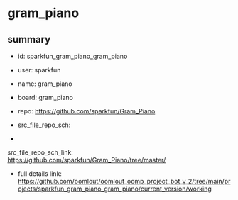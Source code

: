 # gram_piano
 
## summary 
* id: sparkfun_gram_piano_gram_piano
* user: sparkfun
* name: gram_piano
* board: gram_piano
* repo: https://github.com/sparkfun/Gram_Piano



* src_file_repo_sch: 
*
 src_file_repo_sch_link: https://github.com/sparkfun/Gram_Piano/tree/master/
* full details link: https://github.com/oomlout/oomlout_oomp_project_bot_v_2/tree/main/projects/sparkfun_gram_piano_gram_piano/current_version/working  






